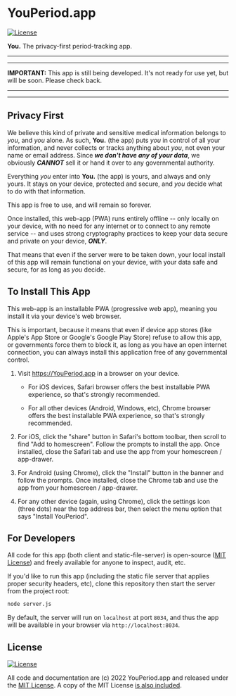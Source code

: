 # YouPeriod.app

[![License](https://img.shields.io/badge/license-MIT-a1356a)](LICENSE.txt)

**You.** The privacy-first period-tracking app.

----
----

**IMPORTANT:** This app is still being developed. It's not ready for use yet, but will be soon. Please check back.

----
----

## Privacy First

We believe this kind of private and sensitive medical information belongs to *you*, and *you* alone. As such, **You.** (the app) puts *you* in control of all your information, and never collects or tracks anything about *you*, not even your name or email address. Since ***we don't have any of your data***, we obviously ***CANNOT*** sell it or hand it over to any governmental authority.

Everything *you* enter into **You.** (the app) is yours, and always and only yours. It stays on your device, protected and secure, and *you* decide what to do with that information.

This app is free to use, and will remain so forever.

Once installed, this web-app (PWA) runs entirely offline -- only locally on your device, with no need for any internet or to connect to any remote service -- and uses strong cryptography practices to keep your data secure and private on your device, ***ONLY***.

That means that even if the server were to be taken down, your local install of this app will remain functional on your device, with your data safe and secure, for as long as *you* decide.

## To Install This App

This web-app is an installable PWA (progressive web app), meaning you install it via your device's web browser.

This is important, because it means that even if device app stores (like Apple's App Store or Google's Google Play Store) refuse to allow this app, or governments force them to block it, as long as you have an open internet connection, you can always install this application free of any governmental control.

1. Visit https://YouPeriod.app in a browser on your device.

    - For iOS devices, Safari browser offers the best installable PWA experience, so that's strongly recommended.

    - For all other devices (Android, Windows, etc), Chrome browser offers the best installable PWA experience, so that's strongly recommended.

2. For iOS, click the "share" button in Safari's bottom toolbar, then scroll to find "Add to homescreen". Follow the prompts to install the app. Once installed, close the Safari tab and use the app from your homescreen / app-drawer.

3. For Android (using Chrome), click the "Install" button in the banner and follow the prompts. Once installed, close the Chrome tab and use the app from your homescreen / app-drawer.

4. For any other device (again, using Chrome), click the settings icon (three dots) near the top address bar, then select the menu option that says "Install YouPeriod".

## For Developers

All code for this app (both client and static-file-server) is open-source ([MIT License](LICENSE.txt)) and freely available for anyone to inspect, audit, etc.

If you'd like to run this app (including the static file server that applies proper security headers, etc), clone this repository then start the server from the project root:

```cmd
node server.js
```

By default, the server will run on `localhost` at port `8034`, and thus the app will be available in your browser via `http://localhost:8034`.

## License

[![License](https://img.shields.io/badge/license-MIT-a1356a)](LICENSE.txt)

All code and documentation are (c) 2022 YouPeriod.app and released under the [MIT License](http://getify.mit-license.org/). A copy of the MIT License [is also included](LICENSE.txt).
